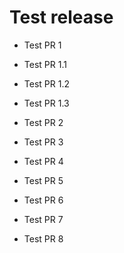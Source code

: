 # Test release

- Test PR 1
- Test PR 1.1
- Test PR 1.2
- Test PR 1.3

- Test PR 2

- Test PR 3

- Test PR 4

- Test PR 5

- Test PR 6

- Test PR 7

- Test PR 8
